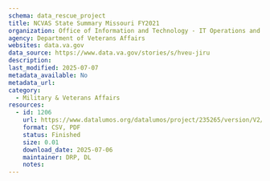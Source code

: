 ```yaml
---
schema: data_rescue_project 
title: NCVAS State Summary Missouri FY2021
organization: Office of Information and Technology - IT Operations and Services (ITOPS)
agency: Department of Veterans Affairs
websites: data.va.gov
data_source: https://www.data.va.gov/stories/s/hveu-jiru
description: 
last_modified: 2025-07-07
metadata_available: No
metadata_url: 
category:
  - Military & Veterans Affairs 
resources:
  - id: 1206
    url: https://www.datalumos.org/datalumos/project/235265/version/V2/view
    format: CSV, PDF
    status: Finished
    size: 0.01
    download_date: 2025-07-06
    maintainer: DRP, DL
    notes: 
---
```

